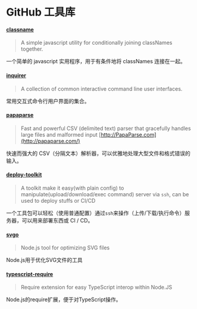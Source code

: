 # GitHub 工具库

#### [classname](https://github.com/JedWatson/classnames) 

> A simple javascript utility for conditionally joining classNames together.

一个简单的 javascript 实用程序，用于有条件地将 classNames 连接在一起。

#### [inquirer](https://github.com/SBoudrias/Inquirer.js) 

> A collection of common interactive command line user interfaces.

常用交互式命令行用户界面的集合。

#### [papaparse](https://github.com/mholt/PapaParse) 

> Fast and powerful CSV (delimited text) parser that gracefully handles large files and malformed input [http://PapaParse.com](http://papaparse.com/)

快速而强大的 CSV（分隔文本）解析器，可以优雅地处理大型文件和格式错误的输入。

#### [deploy-toolkit](https://github.com/oe/deploy-toolkit#readme)

> A toolkit make it easy(with plain config) to manipulate(upload/download/exec command) server via `ssh`, can be used to deploy stuffs or CI/CD

一个工具包可以轻松（使用普通配置）通过`ssh`来操作（上传/下载/执行命令）服务器，可以用来部署东西或 CI / CD。

#### [svgo](https://github.com/svg/svgo)

> Node.js tool for optimizing SVG files

Node.js用于优化SVG文件的工具

#### [typescript-require](https://github.com/theblacksmith/typescript-require)

> Require extension for easy TypeScript interop within Node.JS

Node.js的require扩展，便于对TypeScript操作。

